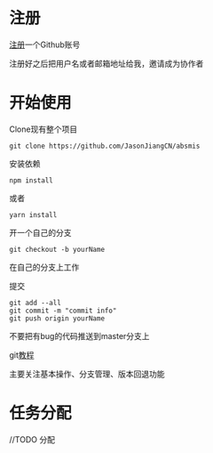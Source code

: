 # 注册

[注册](https://github.com)一个Github账号

注册好之后把用户名或者邮箱地址给我，邀请成为协作者

# 开始使用

Clone现有整个项目

`git clone https://github.com/JasonJiangCN/absmis`

安装依赖

`npm install`

或者

`yarn install`

开一个自己的分支

`git checkout -b yourName`

在自己的分支上工作

提交

```
git add --all
git commit -m "commit info"
git push origin yourName
```

不要把有bug的代码推送到master分支上



git[教程](http://www.runoob.com/git/git-workflow.html)

主要关注基本操作、分支管理、版本回退功能

# 任务分配

//TODO 分配